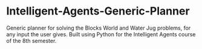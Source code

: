 # Intelligent-Agents-Generic-Planner
Generic planner for solving the Blocks World and Water Jug problems, for any input the user gives. Built using Python for the Intelligent Agents course of the 8th semester.

